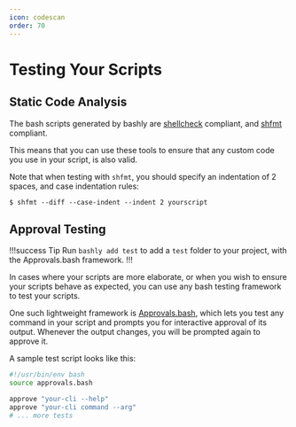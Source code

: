 ```yaml
---
icon: codescan
order: 70
---
```


# Testing Your Scripts

## Static Code Analysis

The bash scripts generated by bashly are
[shellcheck](https://github.com/koalaman/shellcheck#readme) compliant, and
[shfmt](https://github.com/mvdan/sh) compliant.

This means that you can use these tools to ensure that any custom code you
use in your script, is also valid.

Note that when testing with `shfmt`, you should specify an indentation of 2
spaces, and case indentation rules:

```
$ shfmt --diff --case-indent --indent 2 yourscript
```

## Approval Testing

!!!success Tip
Run `bashly add test` to add a `test` folder to your project, with the 
Approvals.bash framework.
!!!

In cases where your scripts are more elaborate, or when you wish to ensure
your scripts behave as expected, you can use any bash testing framework to test
your scripts.

One such lightweight framework is
[Approvals.bash](https://github.com/dannyben/approvals.bash#readme), which lets
you test any command in your script and prompts you for interactive approval
of its output. Whenever the output changes, you will be prompted again to approve it.

A sample test script looks like this:

```bash
#!/usr/bin/env bash
source approvals.bash

approve "your-cli --help"
approve "your-cli command --arg"
# ... more tests
```

